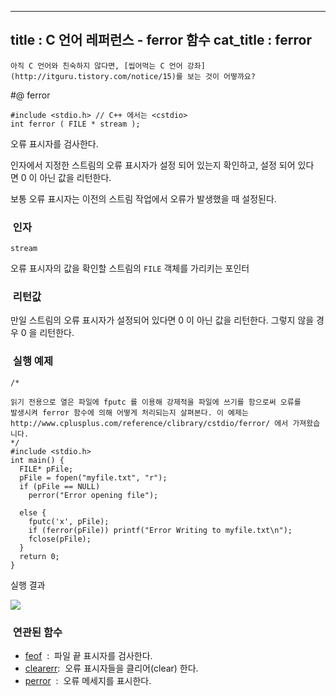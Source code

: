 ----------------
title : C 언어 레퍼런스 - ferror 함수
cat_title :  ferror
--------------

```warning
아직 C 언어와 친숙하지 않다면, [씹어먹는 C 언어 강좌](http://itguru.tistory.com/notice/15)를 보는 것이 어떻까요?

```

#@ ferror

```info
#include <stdio.h> // C++ 에서는 <cstdio>
int ferror ( FILE * stream );
```

오류 표시자를 검사한다.

인자에서 지정한 스트림의 오류 표시자가 설정 되어 있는지 확인하고, 설정 되어 있다면 0 이 아닌 값을 리턴한다.

보통 오류 표시자는 이전의 스트림 작업에서 오류가 발생했을 때 설정된다.

###  인자

`stream`

오류 표시자의 값을 확인할 스트림의 `FILE` 객체를 가리키는 포인터

###  리턴값

만일 스트림의 오류 표시자가 설정되어 있다면 0 이 아닌 값을 리턴한다.
그렇지 않을 경우 0 을 리턴한다.

###  실행 예제

```cpp-formatted
/*

읽기 전용으로 열은 파일에 fputc 를 이용해 강제적을 파일에 쓰기를 함으로써 오류를
발생시켜 ferror 함수에 의해 어떻게 처리되는지 살펴본다. 이 예제는
http://www.cplusplus.com/reference/clibrary/cstdio/ferror/ 에서 가져왔습니다.
*/
#include <stdio.h>
int main() {
  FILE* pFile;
  pFile = fopen("myfile.txt", "r");
  if (pFile == NULL)
    perror("Error opening file");

  else {
    fputc('x', pFile);
    if (ferror(pFile)) printf("Error Writing to myfile.txt\n");
    fclose(pFile);
  }
  return 0;
}
```

실행 결과

![](http://img1.daumcdn.net/thumb/R1920x0/?fname=http%3A%2F%2Fcfile8.uf.tistory.com%2Fimage%2F12149C1E4B6EEBF2A949BD)



###  연관된 함수

*  [feof](http://itguru.tistory.com/51)  :  파일 끝 표시자를 검사한다.
*  [clearerr](http://itguru.tistory.com/50):  오류 표시자들을 클리어(clear) 한다.
*  [perror](http://itguru.tistory.com/53)  :  오류 메세지를 표시한다.
